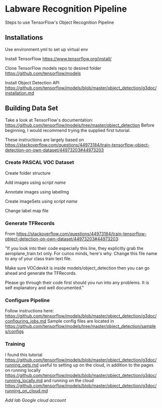 # Labware Recognition Pipeline
Steps to use TensorFlow's Object Recognition Pipeline

## Installations

Use environment.yml to set up virtual env

Install TensorFlow https://www.tensorflow.org/install/

Clone TensorFlow models repo to desired folder https://github.com/tensorflow/models

Install Object Detection API https://github.com/tensorflow/models/blob/master/object_detection/g3doc/installation.md

## Building Data Set

Take a look at TensorFlow's documentation: https://github.com/tensorflow/models/tree/master/object_detection
Before beginning, I would recommend trying the supplied first tutorial.

These instructions are largely based on https://stackoverflow.com/questions/44973184/train-tensorflow-object-detection-on-own-dataset/44973203#44973203

### Create PASCAL VOC Dataset

Create folder structure

Add images using *script name*

Annotate images using labelImg

Create imageSets using *script name*

Change label map file

### Generate TFRecords

From https://stackoverflow.com/questions/44973184/train-tensorflow-object-detection-on-own-dataset/44973203#44973203:

"If you look into their code especially this line, they explicitly grab the aeroplane_train.txt only. For curios minds, here's why. Change this file name to any of your class train text file.

Make sure VOCdevkit is inside models/object_detection then you can go ahead and generate the TFRecords.

Please go through their code first should you run into any problems. It is self explanatory and well documented."

### Configure Pipeline

Follow instructions here: https://github.com/tensorflow/models/blob/master/object_detection/g3doc/configuring_jobs.md
Sample config files are located in https://github.com/tensorflow/models/tree/master/object_detection/samples/configs

### Training

I found this tutorial https://github.com/tensorflow/models/blob/master/object_detection/g3doc/running_pets.md useful to setting up on the cloud, in addition to the
pages on running locally https://github.com/tensorflow/models/blob/master/object_detection/g3doc/running_locally.md and running
on the cloud https://github.com/tensorflow/models/blob/master/object_detection/g3doc/running_on_cloud.md

*Add lab Google cloud account*


